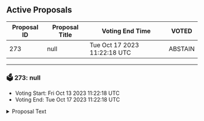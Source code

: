 ## Active Proposals

| Proposal ID | Proposal Title | Voting End Time | VOTED |
|-------------|----------------|-----------------|-------|
| 273 | null | Tue Oct 17 2023 11:22:18 UTC | ABSTAIN |

---

### 🗳 273: null
- Voting Start: Fri Oct 13 2023 11:22:18 UTC
- Voting End: Tue Oct 17 2023 11:22:18 UTC

<details>
<summary>Proposal Text</summary>
 
null
</details>
